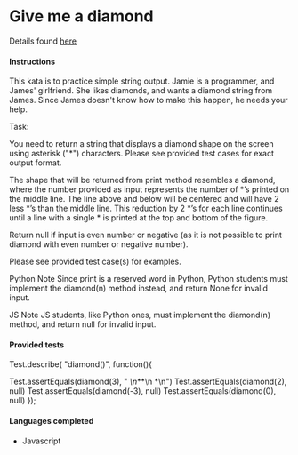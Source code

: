 # Give me a diamond

Details found [here](https://www.codewars.com/kata/give-me-a-diamond)

#### Instructions

This kata is to practice simple string output. Jamie is a programmer, and James' girlfriend. She likes diamonds, and wants a diamond string from James. Since James doesn't know how to make this happen, he needs your help.

Task:

You need to return a string that displays a diamond shape on the screen using asterisk ("*") characters. Please see provided test cases for exact output format.

The shape that will be returned from print method resembles a diamond, where the number provided as input represents the number of *’s printed on the middle line. The line above and below will be centered and will have 2 less *’s than the middle line. This reduction by 2 *’s for each line continues until a line with a single * is printed at the top and bottom of the figure.

Return null if input is even number or negative (as it is not possible to print diamond with even number or negative number).

Please see provided test case(s) for examples.

Python Note
Since print is a reserved word in Python, Python students must implement the diamond(n) method instead, and return None for invalid input.

JS Note
JS students, like Python ones, must implement the diamond(n) method, and return null for invalid input.

#### Provided tests

Test.describe( "diamond()", function(){

  Test.assertEquals(diamond(3), " *\n***\n *\n")
  Test.assertEquals(diamond(2), null)
  Test.assertEquals(diamond(-3), null)
  Test.assertEquals(diamond(0), null)
});

#### Languages completed

- Javascript
